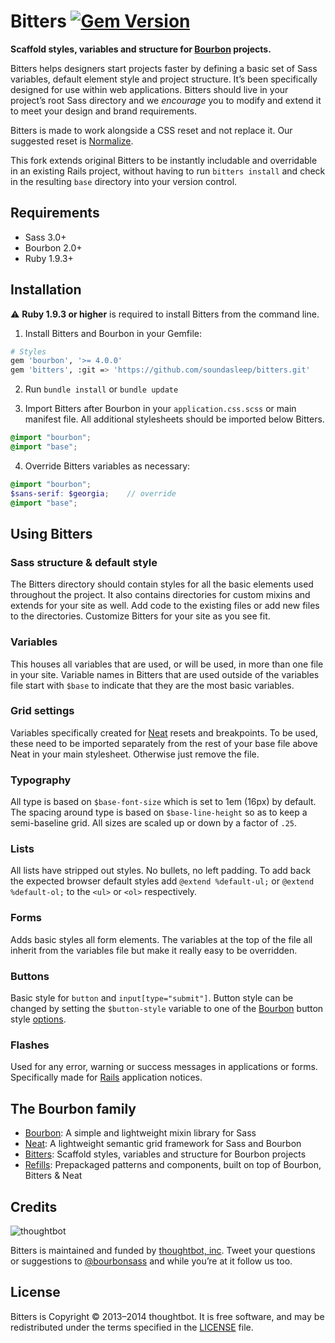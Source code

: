 # Bitters [![Gem Version](http://img.shields.io/gem/v/bitters.svg?style=flat)](https://rubygems.org/gems/bitters)

**Scaffold styles, variables and structure for [Bourbon](http://bourbon.io) projects.**

Bitters helps designers start projects faster by defining a basic set of Sass variables, default element style and project structure. It’s been specifically designed for use within web applications. Bitters should live in your project’s root Sass directory and we *encourage* you to modify and extend it to meet your design and brand requirements.

Bitters is made to work alongside a CSS reset and not replace it. Our suggested reset is [Normalize](http://necolas.github.io/normalize.css).

This fork extends original Bitters to be instantly includable and overridable in an existing Rails project, without having to run `bitters install` and check in the resulting `base` directory into your version control.

## Requirements

- Sass 3.0+
- Bourbon 2.0+
- Ruby 1.9.3+

## Installation

:warning: **Ruby 1.9.3 or higher** is required to install Bitters from the command line.

1. Install Bitters and Bourbon in your Gemfile:

  ```bash
  # Styles
  gem 'bourbon', '>= 4.0.0'
  gem 'bitters', :git => 'https://github.com/soundasleep/bitters.git'
  ```

2. Run `bundle install` or `bundle update`

3. Import Bitters after Bourbon in your `application.css.scss` or main manifest file. All additional stylesheets should be imported below Bitters.

  ```scss
  @import "bourbon";
  @import "base";
  ```

4. Override Bitters variables as necessary:

  ```scss
  @import "bourbon";
  $sans-serif: $georgia;    // override
  @import "base";
  ```

## Using Bitters

### Sass structure & default style
The Bitters directory should contain styles for all the basic elements used throughout the project. It also contains directories for custom mixins and extends for your site as well. Add code to the existing files or add new files to the directories. Customize Bitters for your site as you see fit.

### Variables
This houses all variables that are used, or will be used, in more than one file in your site. Variable names in Bitters that are used outside of the variables file start with `$base` to indicate that they are the most basic variables.

### Grid settings
Variables specifically created for [Neat](http://neat.bourbon.io) resets and breakpoints. To be used, these need to be imported separately from the rest of your base file above Neat in your main stylesheet. Otherwise just remove the file.

### Typography
All type is based on `$base-font-size` which is set to 1em (16px) by default. The spacing around type is based on `$base-line-height` so as to keep a semi-baseline grid. All sizes are scaled up or down by a factor of `.25`.

### Lists
All lists have stripped out styles. No bullets, no left padding. To add back the expected browser default styles add `@extend %default-ul;` or `@extend %default-ol;` to the `<ul>` or `<ol>` respectively.

### Forms
Adds basic styles all form elements. The variables at the top of the file all inherit from the variables file but make it really easy to be overridden.

### Buttons
Basic style for `button` and `input[type="submit"]`. Button style can be changed by setting the `$button-style` variable to one of the [Bourbon](http://bourbon.io) button style [options](http://bourbon.io/docs/#buttons).

### Flashes
Used for any error, warning or success messages in applications or forms. Specifically made for [Rails](http://rubyonrails.org) application notices.

## The Bourbon family

- [Bourbon](http://bourbon.io): A simple and lightweight mixin library for Sass
- [Neat](http://neat.bourbon.io): A lightweight semantic grid framework for Sass and Bourbon
- [Bitters](http://bitters.bourbon.io): Scaffold styles, variables and structure for Bourbon projects
- [Refills](http://refills.bourbon.io): Prepackaged patterns and components, built on top of Bourbon, Bitters & Neat

## Credits

![thoughtbot](http://thoughtbot.com/images/tm/logo.png)

Bitters is maintained and funded by [thoughtbot, inc](http://thoughtbot.com).
Tweet your questions or suggestions to [@bourbonsass](https://twitter.com/bourbonsass) and while you’re at it follow us too.

## License

Bitters is Copyright © 2013–2014 thoughtbot. It is free software, and may be redistributed under the terms specified in the [LICENSE](LICENSE.md) file.
